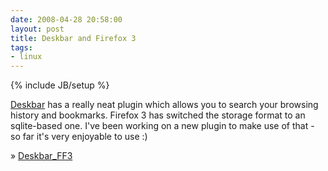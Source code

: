 ```yaml
---
date: 2008-04-28 20:58:00
layout: post
title: Deskbar and Firefox 3
tags:
- linux
---
```

{% include JB/setup %}

[Deskbar](raphael.slinckx.net/deskbar/) has a really neat plugin which allows
you to search your browsing history and bookmarks. Firefox 3 has switched the
storage format to an sqlite-based one. I've been working on a new plugin to
make use of that - so far it's very enjoyable to use :)

» [Deskbar_FF3](http://github.com/lutzky/deskbar_ff3)
